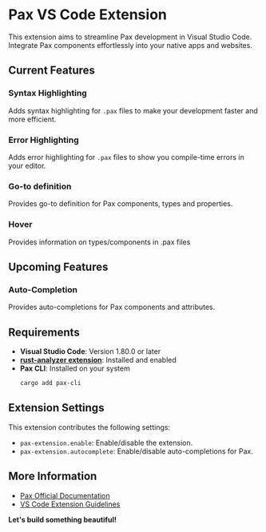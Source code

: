 # Pax VS Code Extension

This extension aims to streamline Pax development in Visual Studio Code. Integrate Pax components effortlessly into your native apps and websites.

## Current Features

### Syntax Highlighting

Adds syntax highlighting for `.pax` files to make your development faster and more efficient.

### Error Highlighting

Adds error highlighting for `.pax` files to show you compile-time errors in your editor.

### Go-to definition

Provides go-to definition for Pax components, types and properties.

### Hover

Provides information on types/components in .pax files

## Upcoming Features

### Auto-Completion

Provides auto-completions for Pax components and attributes.

## Requirements

- **Visual Studio Code**: Version 1.80.0 or later
- **[rust-analyzer extension](https://marketplace.visualstudio.com/items?itemName=rust-lang.rust-analyzer)**: Installed and enabled
- **Pax CLI**: Installed on your system 
    ```bash
    cargo add pax-cli
    ```

## Extension Settings

This extension contributes the following settings:

* `pax-extension.enable`: Enable/disable the extension.
* `pax-extension.autocomplete`: Enable/disable auto-completions for Pax.

## More Information

- [Pax Official Documentation](https://docs.pax.dev/)
- [VS Code Extension Guidelines](https://code.visualstudio.com/api/references/extension-guidelines)

**Let's build something beautiful!**
